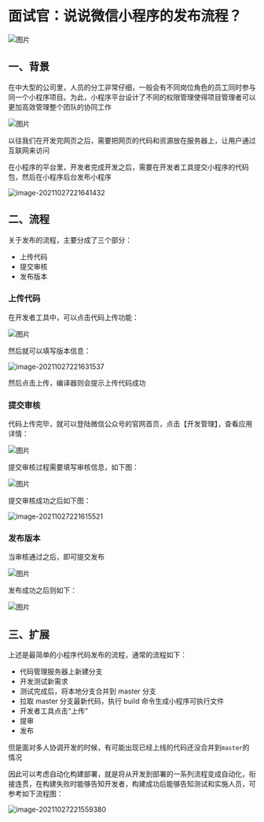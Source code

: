 # 面试官：说说微信小程序的发布流程？

![图片](https://cdn.jsdelivr.net/gh/IceRain-mvc/cdn/img/image-20211027221650730.png)

## 一、背景

在中大型的公司里，人员的分工非常仔细，一般会有不同岗位角色的员工同时参与同一个小程序项目。为此，小程序平台设计了不同的权限管理使得项目管理者可以更加高效管理整个团队的协同工作

![图片](https://cdn.jsdelivr.net/gh/IceRain-mvc/cdn/img/image-20211027221645724.png)

以往我们在开发完网页之后，需要把网页的代码和资源放在服务器上，让用户通过互联网来访问

在小程序的平台里，开发者完成开发之后，需要在开发者工具提交小程序的代码包，然后在小程序后台发布小程序

![image-20211027221641432](https://cdn.jsdelivr.net/gh/IceRain-mvc/cdn/img/image-20211027221641432.png)

## 二、流程

关于发布的流程，主要分成了三个部分：

- 上传代码
- 提交审核
- 发布版本

### 上传代码

在开发者工具中，可以点击代码上传功能：

![图片](https://cdn.jsdelivr.net/gh/IceRain-mvc/cdn/img/image-20211027221636303.png)

然后就可以填写版本信息：

![image-20211027221631537](https://cdn.jsdelivr.net/gh/IceRain-mvc/cdn/img/image-20211027221631537.png)

然后点击上传，编译器则会提示上传代码成功

### 提交审核

代码上传完毕，就可以登陆微信公众号的官网首页，点击【开发管理】，查看应用详情：

![图片](https://cdn.jsdelivr.net/gh/IceRain-mvc/cdn/img/image-20211027221625694.png)

提交审核过程需要填写审核信息，如下图：

![图片](https://cdn.jsdelivr.net/gh/IceRain-mvc/cdn/img/image-20211027221620649.png)

提交审核成功之后如下图：

![image-20211027221615521](https://cdn.jsdelivr.net/gh/IceRain-mvc/cdn/img/image-20211027221615521.png)

### 发布版本

当审核通过之后，即可提交发布

![图片](https://cdn.jsdelivr.net/gh/IceRain-mvc/cdn/img/image-20211027221610718.png)

发布成功之后则如下：

![图片](https://cdn.jsdelivr.net/gh/IceRain-mvc/cdn/img/image-20211027221605199.png)

## 三、扩展

上述是最简单的小程序代码发布的流程，通常的流程如下：

- 代码管理服务器上新建分支
- 开发测试新需求
- 测试完成后，将本地分支合并到 master 分支
- 拉取 master 分支最新代码，执行 build 命令生成小程序可执行文件
- 开发者工具点击“上传”
- 提审
- 发布

但是面对多人协调开发的时候，有可能出现已经上线的代码还没合并到`master`的情况

因此可以考虑自动化构建部署，就是将从开发到部署的一系列流程变成自动化，衔接连贯，在构建失败时能够告知开发者，构建成功后能够告知测试和实施人员，可参考如下流程图：

![image-20211027221559380](https://cdn.jsdelivr.net/gh/IceRain-mvc/cdn/img/image-20211027221559380.png)